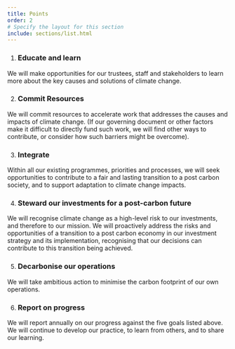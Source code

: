 ```yaml
---
title: Points
order: 2
# Specify the layout for this section
include: sections/list.html
---
```


1. ### Educate and learn
We will make opportunities for our trustees, staff and stakeholders to learn more about the key causes and solutions of climate change.

2. ### Commit Resources
We will commit resources to accelerate work that addresses the causes and impacts of climate change. (If our governing document or other factors make it difficult to directly fund such work, we will find other ways to contribute, or consider how such barriers might be overcome).

3. ### Integrate
Within all our existing programmes, priorities and processes, we will seek opportunities to contribute to a fair and lasting transition to a post carbon society, and to support adaptation to climate change impacts.

4. ### Steward our investments for a post-carbon future
We will recognise climate change as a high-level risk to our investments, and therefore to our mission. We will proactively address the risks and opportunities of a transition to a post carbon economy in our investment strategy and its implementation, recognising that our decisions can contribute to this transition being achieved.

5. ### Decarbonise our operations
We will take ambitious action to minimise the carbon footprint of our own operations.

6. ### Report on progress
We will report annually on our progress against the five goals listed above. We will continue to develop our practice, to learn from others, and to share our learning.

